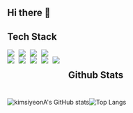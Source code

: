 ## Hi there 👋

## Tech Stack

  <div style="display: flex; flex-wrap: wrap; gap: 10px;">
    <img src="https://img.shields.io/badge/Java-007396?style=flat-square&logo=Java&logoColor=white"/>
    <img src="https://img.shields.io/badge/JavaScript-F7DF1E?style=flat-square&logo=JavaScript&logoColor=white"/>
    <img src="https://img.shields.io/badge/HTML5-E34F26?style=flat-square&logo=HTML5&logoColor=white"/>
    <img src="https://img.shields.io/badge/CSS3-1572B6?style=flat-square&logo=CSS3&logoColor=white"/>
  </div>
  <div style="display: flex; flex-wrap: wrap; gap: 10px;">
    <img src="https://img.shields.io/badge/React-61DAFB?style=flat-square&logo=React&logoColor=white"/>
    <img src="https://img.shields.io/badge/Spring-6DB33F?style=flat-square&logo=Spring&logoColor=white"/>
    <img src="https://img.shields.io/badge/Spring Boot-6DB33F?style=flat-square&logo=Spring Boot&logoColor=white"/>
  <div style="display: flex; flex-wrap: wrap; gap: 10px;">
    <img src="https://img.shields.io/badge/Amazon AWS-232F3E?style=flat-square&logo=Amazon AWS&logoColor=white"/>
    <img src="https://img.shields.io/badge/MySQL-4479A1?style=flat-square&logo=MySQL&logoColor=white"/>
  </div>
  <br/>
  <br/>
  
  ## Github Stats
![kimsiyeonA's GitHub stats](https://github-readme-stats.vercel.app/api?username=kimsiyeonA&show_icons=true&theme=radical)![Top Langs](https://github-readme-stats.vercel.app/api/top-langs/?username=kimsiyeonA&layout=compact)
  <br/>
  <br/>
  
